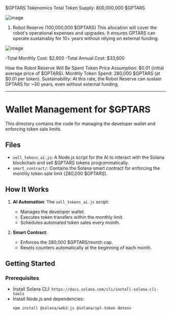 $GPTARS Tokenomics
Total Token Supply: 800,000,000 $GPTARS

![image](https://github.com/user-attachments/assets/caef9bbe-a0b7-4c05-9be6-2018bb2c648b)

1. Robot Reserve (100,000,000 $GPTARS)
This allocation will cover the robot's operational expenses and upgrades. It ensures GPTARS can operate sustainably for 10+ years without relying on external funding.

![image](https://github.com/user-attachments/assets/d13a867b-6be9-4792-9776-4b7b6dd85e9f)

-Total Monthly Cost: $2,800
-Total Annual Cost: $33,600

How the Robot Reserve Will Be Spent
  Token Price Assumption: $0.01 (initial average price of $GPTARS).
  Monthly Token Spend: 280,000 $GPTARS (at $0.01 per token).
  Sustainability: At this rate, the Robot Reserve can sustain GPTARS for ~30 years, even without external funding.

----
# Wallet Management for $GPTARS

This directory contains the code for managing the developer wallet and enforcing token sale limits.

## **Files**
- `sell_tokens_ai.js`: A Node.js script for the AI to interact with the Solana blockchain and sell $GPTARS tokens programmatically.
- `smart_contract/`: Contains the Solana smart contract for enforcing the monthly token sale limit (280,000 $GPTARS).

## **How It Works**
1. **AI Automation**: The `sell_tokens_ai.js` script:
   - Manages the developer wallet.
   - Executes token transfers within the monthly limit.
   - Schedules automated token sales every month.

2. **Smart Contract**:
   - Enforces the 280,000 $GPTARS/month cap.
   - Resets counters automatically at the beginning of each month.

## **Getting Started**
### Prerequisites
- Install Solana CLI: `https://docs.solana.com/cli/install-solana-cli-tools`
- Install Node.js and dependencies:
  ```bash
  npm install @solana/web3.js @solana/spl-token dotenv
